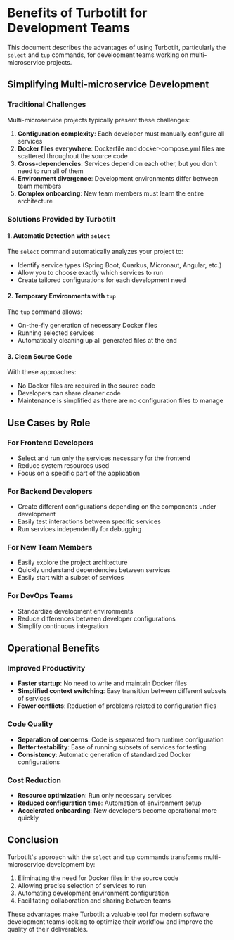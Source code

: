 # Benefits of Turbotilt for Development Teams

This document describes the advantages of using Turbotilt, particularly the `select` and `tup` commands, for development teams working on multi-microservice projects.

## Simplifying Multi-microservice Development

### Traditional Challenges

Multi-microservice projects typically present these challenges:

1. **Configuration complexity**: Each developer must manually configure all services
2. **Docker files everywhere**: Dockerfile and docker-compose.yml files are scattered throughout the source code
3. **Cross-dependencies**: Services depend on each other, but you don't need to run all of them
4. **Environment divergence**: Development environments differ between team members
5. **Complex onboarding**: New team members must learn the entire architecture

### Solutions Provided by Turbotilt

#### 1. Automatic Detection with `select`

The `select` command automatically analyzes your project to:

- Identify service types (Spring Boot, Quarkus, Micronaut, Angular, etc.)
- Allow you to choose exactly which services to run
- Create tailored configurations for each development need

#### 2. Temporary Environments with `tup`

The `tup` command allows:

- On-the-fly generation of necessary Docker files
- Running selected services
- Automatically cleaning up all generated files at the end

#### 3. Clean Source Code

With these approaches:

- No Docker files are required in the source code
- Developers can share cleaner code
- Maintenance is simplified as there are no configuration files to manage

## Use Cases by Role

### For Frontend Developers

- Select and run only the services necessary for the frontend
- Reduce system resources used
- Focus on a specific part of the application

### For Backend Developers

- Create different configurations depending on the components under development
- Easily test interactions between specific services
- Run services independently for debugging

### For New Team Members

- Easily explore the project architecture
- Quickly understand dependencies between services
- Easily start with a subset of services

### For DevOps Teams

- Standardize development environments
- Reduce differences between developer configurations
- Simplify continuous integration

## Operational Benefits

### Improved Productivity

- **Faster startup**: No need to write and maintain Docker files
- **Simplified context switching**: Easy transition between different subsets of services
- **Fewer conflicts**: Reduction of problems related to configuration files

### Code Quality

- **Separation of concerns**: Code is separated from runtime configuration
- **Better testability**: Ease of running subsets of services for testing
- **Consistency**: Automatic generation of standardized Docker configurations

### Cost Reduction

- **Resource optimization**: Run only necessary services
- **Reduced configuration time**: Automation of environment setup
- **Accelerated onboarding**: New developers become operational more quickly

## Conclusion

Turbotilt's approach with the `select` and `tup` commands transforms multi-microservice development by:

1. Eliminating the need for Docker files in the source code
2. Allowing precise selection of services to run
3. Automating development environment configuration
4. Facilitating collaboration and sharing between teams

These advantages make Turbotilt a valuable tool for modern software development teams looking to optimize their workflow and improve the quality of their deliverables.
